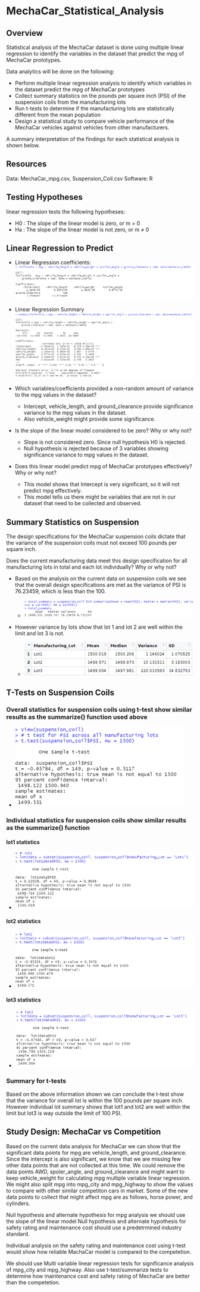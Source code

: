 # MechaCar_Statistical_Analysis

## Overview
Statistical analysis of the MechaCar dataset is done using multiple linear regression to identify the variables in the dataset that predict the mpg of MechaCar prototypes.

Data analytics will be done on the following:
  - Perform multiple linear regression analysis to identify which variables in the dataset predict the mpg of MechaCar prototypes
  - Collect summary statistics on the pounds per square inch (PSI) of the suspension coils from the manufacturing lots
  - Run t-tests to determine if the manufacturing lots are statistically different from the mean population
  - Design a statistical study to compare vehicle performance of the MechaCar vehicles against vehicles from other manufacturers. 
  
A summary interpretation of the findings for each statistical analysis is shown below.

## Resources
Data: MechaCar_mpg.csv, Suspension_Coil.csv
Software: R 

## Testing Hypotheses
  linear regression tests the following hypotheses:
   - H0 : The slope of the linear model is zero, or m = 0
   - Ha : The slope of the linear model is not zero, or m ≠ 0

## Linear Regression to Predict

  - Linear Regression coefficients:
  !["Coefficients"](./Images/linear_regression_coefs.png "linear regression coefficents")
  
  - Linear Regression Summary
  !["Summary"](./Images/linear_regression_summary.png "linear regression summary")
  
  
  - Which variables/coefficients provided a non-random amount of variance to the mpg values in the dataset?
    - Intercept, vehicle_length, and ground_clearance provide significance variance to the mpg values in the dataset. 
    - Also vehicle_weight might provide some significance.
	
  - Is the slope of the linear model considered to be zero? Why or why not?
    - Slope is not considered zero. Since null hypothesis H0 is rejected.
    - Null hypothesis is rejected because of 3 variables showing significance variance to mpg values in the dataset.
	
  - Does this linear model predict mpg of MechaCar prototypes effectively? Why or why not?
    - This model shows that Intercept is very significant, so it will not predict mpg effectively.
    - This model tells us there might be variables that are not in our dataset that need to be collected and observed.

## Summary Statistics on Suspension
The design specifications for the MechaCar suspension coils dictate that the variance of the suspension coils must not exceed 100 pounds per square inch. 

Does the current manufacturing data meet this design specification for all manufacturing lots in total and each lot individually? Why or why not?

  - Based on the analysis on the current data on suspension coils we see that the overall design specifications are met as the variance of PSI is 76.23459, which is less than the 100.
    - !["total_summary"](./Images/suspension_coil_total_summary.png "Total summary for PSI")
    
    
  - However variance by lots show that lot 1 and lot 2 are well within the limit and lot 3 is not.
    - !["summary by lot"](./Images/suspension_coil_lot_summary.png "Summary for PSI by lot")
    
    
## T-Tests on Suspension Coils
### Overall statistics for suspension coils using t-test show similar results as the summarize() function used above
  - !["Total t-test summary"](./Images/suspension_coil_total_ttest.png "total t-test summary")
  
### Individual statistics for suspension coils show similar results as the summarize() function
#### lot1 statistics
  - !["Lot1 t-test summary"](./Images/suspension_coil_lot1_ttest.png "lot 1 t-test summary")
  
  
#### lot2 statistics
  - !["Lot2 t-test summary"](./Images/suspension_coil_lot2_ttest.png "lot 2 t-test summary")
  
  
#### lot3 statistics
  - !["Lot3 t-test summary"](./Images/suspension_coil_lot3_ttest.png "lot 3 t-test summary")
  
### Summary for t-tests
Based on the above information shown we can conclude the t-test show that the variance for overall lot is within the 100 pounds per square inch. However individual lot summary shows that lot1 and lot2 are well within the limit but lot3 is way outside the limit of 100 PSI.

## Study Design: MechaCar vs Competition
Based on the current data analysis for MechaCar we can show that the significant data points for mpg are vehicle_length, and ground_clearance. Since the intercept is also significant, we know that we are missing few other data points that are not collected at this time. 
We could remove the data points AWD, spoler_angle, and ground_clearance and might want to keep vehicle_weight for calculating mpg multiple variable linear regression. 
We might also split mpg into mpg_city and mpg_highway to show the values to compare with other similar competiton cars in market.
Some of the new data points to collect that might affect mpg are as follows, horse power, and cylinders. 

Null hypothesis and alternate hypothesis for mpg analysis we should use the slope of the linear model
Null hypothesis and alternate hypothesis for safety rating and maintenance cost should use a predetrmined industry standard.

Individual analysis on the safety rating and maintenance cost using t-test would show how reliable MachaCar model is compared to the competetion.

We should use Multi variable linear regression tests for significance analysis of mpg_city and mpg_highway. Also use t-test/summarize tests to determine how maintenance cost and safety rating of MechaCar are better than the competetion.
